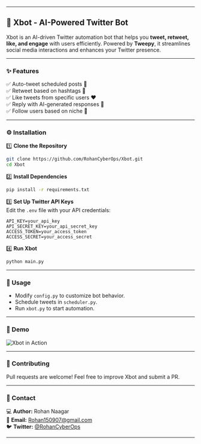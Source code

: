 
---

## **🤖 Xbot - AI-Powered Twitter Bot**  

Xbot is an AI-driven Twitter automation bot that helps you **tweet, retweet, like, and engage** with users efficiently. Powered by **Tweepy**, it streamlines social media interactions and enhances your Twitter presence.  

---

### **✨ Features**  
✅ Auto-tweet scheduled posts 📅  
✅ Retweet based on hashtags 🔄  
✅ Like tweets from specific users ❤️  
✅ Reply with AI-generated responses 💬  
✅ Follow users based on niche 🌟  

---

### **⚙️ Installation**  

1️⃣ **Clone the Repository**  
```bash
git clone https://github.com/RohanCyberOps/Xbot.git
cd Xbot
```
2️⃣ **Install Dependencies**  
```bash
pip install -r requirements.txt
```
3️⃣ **Set Up Twitter API Keys**  
Edit the `.env` file with your API credentials:  
```
API_KEY=your_api_key
API_SECRET_KEY=your_api_secret_key
ACCESS_TOKEN=your_access_token
ACCESS_SECRET=your_access_secret
```
4️⃣ **Run Xbot**  
```bash
python main.py
```

---

### **📜 Usage**  
- Modify `config.py` to customize bot behavior.  
- Schedule tweets in `scheduler.py`.  
- Run `xbot.py` to start automation.  

---

### **📸 Demo**  
![Xbot in Action](https://media.giphy.com/media/JTTAjM197sku8MgrRa/giphy.gif)  

---

### **🤝 Contributing**  
Pull requests are welcome! Feel free to improve Xbot and submit a PR.  

---

### **📩 Contact**  
💻 **Author:** Rohan Naagar  
📧 **Email:** Rohan150907@gmail.com  
🐦 **Twitter:** [@RohanCyberOps](https://twitter.com/RohanCyberOps)  

---
